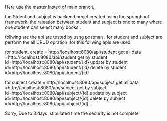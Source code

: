 Here use the master insted of main branch,


the Stdent and subject is backend projet created using the springboot framework.
the raleation between student and subject is one to many where one student can select many books .

follwing are the api are tested by usng postman .
for student and subject are perform the all CRUD opration .for this follwing apis are used.

for student,
create = http://localhost:8080/api/student
get all data =http://localhost:8080/api/student
get by student id=http://localhost:8080/api/student/{id}
update by student id=http://localhost:8080/api/student/{id}
delete by student id=http://localhost:8080/api/student/{id}

for subject
create = http://localhost:8080/api/subject
get all data =http://localhost:8080/api/subject
get by subject id=http://localhost:8080/api/subject/{id}
update by subject id=http://localhost:8080/api/subject/{id}
delete by subject id=http://localhost:8080/api/subject/{id}

Sorry, Due to 3 days ,stipulated time the security is not complete
